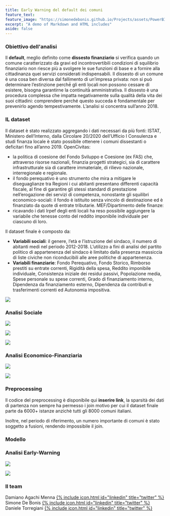 ```yaml
---
title: Early Warning del default dei comuni
feature_text: 
feature_image: "https://simonedebonis.github.io/Projects/assets/PowerBI/napoli.jpg"
excerpt: "A demo of Markdown and HTML includes"
aside: false
---
```



### Obiettivo dell'analisi

Il **default**, meglio definito come **dissesto finanziario** si verifica quando un comune caratterizzato da gravi ed incontrovertibili condizioni di squilibrio finanziario non riesce più a svolgere le sue funzioni di base e a fornire alla cittadinanza quei servizi considerati indispensabili. 
Il dissesto di un comune è una cosa ben diversa dal fallimento di un’impresa privata: non si può determinare l’estinzione perché́ gli enti locali non possono cessare di esistere, bisogna garantirne la continuità̀ amministrativa. 
Il dissesto è una procedura complessa che impatta negativamente sulla qualità della vita dei suoi cittadini: comprendere perché questo succeda è fondamentale per prevenirlo agendo tempestivamente. 
L’analisi si concentra sull’anno 2018.


### IL dataset 

Il dataset è stato realizzato aggregando i dati necessari da più fonti: ISTAT, Ministero dell’Interno, dalla Circolare 20/2020 dell’Ufficio I Consulenza e studi finanza locale è stato possibile ottenere i comuni dissestanti o deficitari fino all’anno 2019.
OpenCivitas:
- la politica di coesione del Fondo Sviluppo e Coesione (ex FAS) che, attraverso risorse
nazionali, finanzia progetti strategici, sia di carattere infrastrutturale sia di carattere
immateriale, di rilievo nazionale, interregionale e regionale.
- il fondo perequativo è uno strumento che mira a mitigare le diseguaglianze tra
Regioni i cui abitanti presentano differenti capacità fiscale, al fine di garantire gli stessi standard di prestazione nell’erogazione dei servizi di competenza, nonostante gli squilibri economico-sociali: il fondo è istituito senza vincolo di destinazione ed è finanziato da quote di entrate tributarie.
MEF/Dipartimento delle finanze:
- ricavando i dati Irpef degli enti locali ha reso possibile aggiungere la variabile che
tenesse conto del reddito imponibile individuale per ciascuno di loro.

Il dataset finale è composto da:

- **Variabili sociali**: il genere, l’età e l’istruzione del sindaco, il numero di abitanti medi nel periodo 2012-2018. L’utilizzo a fini di analisi del partito politico di appartenenza del sindaco è limitato dalla presenza massiccia di liste civiche non riconducibili alle aree politiche di appartenenza.
- **Variabili finanziarie**: Fondo Perequativo, Fondo Storico, Rimborso prestiti su entrate correnti, Rigidità della spesa, Reddito imponibile individuale, Consistenza iniziale dei residui passivi, Popolazione media, Spese personale su spese correnti, Grado di finanziamento interno, Dipendenza da finanziamento esterno, Dipendenza da contributi e trasferimenti correnti ed Autonomia impositiva.

![](/assets/PowerBI/plots.png)

### Analisi Sociale

![](/assets/PowerBI/power1.png)

![](/assets/PowerBI/power1.1.png)

![](/assets/PowerBI/power1.3.png)

### Analisi Economico-Finanziaria

![](/assets/PowerBI/power2.png)

![](/assets/PowerBI/power2.1.png)

### Preprocessing
Il codice del preprocessing è disponibile qui **inserire link**, la sparsità dei dati di partenza non sempre ha permesso i join motivo per cui il dataset finale parte da 6000+ istanze anzichè tutti gli 8000 comuni italiani.

Inoltre, nel periodo di riferimento, un numero importante di comuni è stato soggetto a fusioni, rendendo impossibile il join.

### Modello 

### Analisi Early-Warning

![](/assets/PowerBI/power3.png)

![](/assets/PowerBI/power3.2.png)

### Il team

Damiano Agachi Menna [{% include icon.html id="linkedin" title="twitter" %}](https://www.linkedin.com/in/damiano-am/)  
Simone De Bonis [{% include icon.html id="linkedin" title="twitter" %}](https://www.linkedin.com/in/SimoneDeBonis)  
Daniele Torregiani [{% include icon.html id="linkedin" title="twitter" %}](https://www.linkedin.com/in/daniele-torregiani-369b54243/)  
